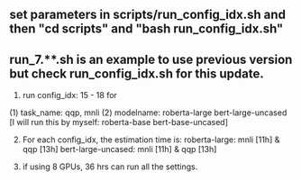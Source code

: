 ## set parameters in scripts/run_config_idx.sh and then "cd scripts" and "bash run_config_idx.sh"

## run_7.**.sh is an example to use previous version but check run_config_idx.sh for this update.

1. run config_idx: 15 - 18 for

(1) task_name: qqp, mnli
(2) modelname: roberta-large bert-large-uncased [I will run this by myself: roberta-base bert-base-uncased]


2. For each config_idx, the estimation time is:
roberta-large:      mnli [11h] & qqp [13h]
bert-large-uncased: mnli [11h] & qqp [13h]


3. if using 8 GPUs, 36 hrs can run all the settings.
